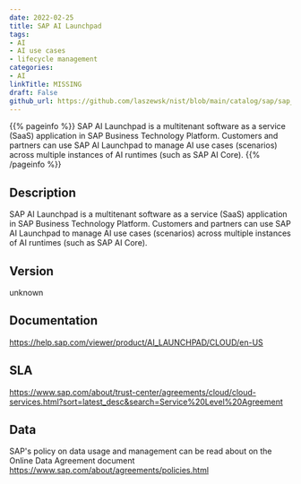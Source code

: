 ```yaml
---
date: 2022-02-25
title: SAP AI Launchpad
tags: 
- AI
- AI use cases
- lifecycle management
categories: 
- AI
linkTitle: MISSING
draft: False         
github_url: https://github.com/laszewsk/nist/blob/main/catalog/sap/sap_ai_launchpad.yaml
---
```


{{% pageinfo %}}
SAP AI Launchpad is a multitenant software as a service (SaaS) application in SAP Business Technology Platform. Customers and partners can use SAP AI Launchpad to manage AI use cases (scenarios) across multiple instances of AI runtimes (such as SAP AI Core).
{{% /pageinfo %}}

## Description

SAP AI Launchpad is a multitenant software as a service (SaaS) application in SAP Business Technology Platform. Customers and partners can use SAP AI Launchpad to manage AI use cases (scenarios) across multiple instances of AI runtimes (such as SAP AI Core).

## Version

unknown

## Documentation

https://help.sap.com/viewer/product/AI_LAUNCHPAD/CLOUD/en-US

## SLA

https://www.sap.com/about/trust-center/agreements/cloud/cloud-services.html?sort=latest_desc&search=Service%20Level%20Agreement

## Data

SAP's policy on data usage and management can be read about on the Online Data Agreement document https://www.sap.com/about/agreements/policies.html
